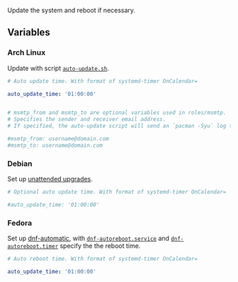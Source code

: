 Update the system and reboot if necessary.

## Variables

### Arch Linux
Update with script [`auto-update.sh`](templates/auto-update.sh.j2).
```yaml
# Auto update time. With format of systemd-timer OnCalendar=

auto_update_time: '01:00:00'


# msmtp_from and msmtp_to are optional variables used in roles/msmtp.
# Specifies the sender and receiver email address.
# If specified, the auto-update script will send an `pacman -Syu` log to the email address.

#msmtp_from: username@domain.com
#msmtp_to: username@domain.com
```

### Debian
Set up [unattended upgrades](https://wiki.debian.org/UnattendedUpgrades).
```yaml
# Optional auto update time. With format of systemd-timer OnCalendar=

#auto_update_time: '01:00:00'
```

### Fedora
Set up [dnf-automatic](https://dnf.readthedocs.io/en/latest/automatic.html),
with [`dnf-autoreboot.service`](files/dnf-autoreboot.service) and [`dnf-autoreboot.timer`](templates/dnf-autoreboot.timer.j2)
specify the the reboot time.
```yaml
# Auto reboot time. With format of systemd-timer OnCalendar=

auto_update_time: '01:00:00'
```
